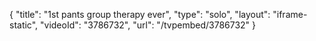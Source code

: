 {
    "title": "1st pants group therapy ever",
    "type": "solo",
    "layout": "iframe-static",
    "videoId": "3786732",
    "url": "\/tvpembed\/3786732"
}